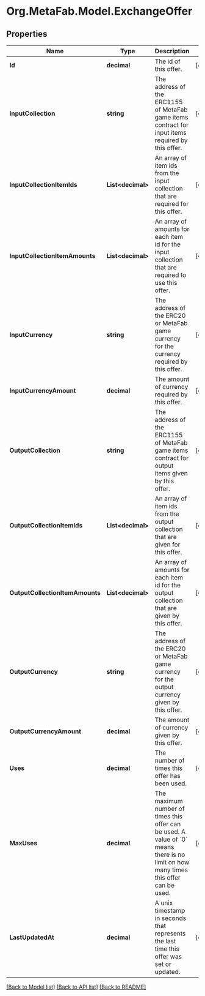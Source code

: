
# Org.MetaFab.Model.ExchangeOffer

## Properties

Name | Type | Description | Notes
------------ | ------------- | ------------- | -------------
**Id** | **decimal** | The id of this offer. | [optional] 
**InputCollection** | **string** | The address of the ERC1155 of MetaFab game items contract for input items required by this offer. | [optional] 
**InputCollectionItemIds** | **List&lt;decimal&gt;** | An array of item ids from the input collection that are required for this offer. | [optional] 
**InputCollectionItemAmounts** | **List&lt;decimal&gt;** | An array of amounts for each item id for the input collection that are required to use this offer. | [optional] 
**InputCurrency** | **string** | The address of the ERC20 or MetaFab game currency for the currency required by this offer. | [optional] 
**InputCurrencyAmount** | **decimal** | The amount of currency required by this offer. | [optional] 
**OutputCollection** | **string** | The address of the ERC1155 of MetaFab game items contract for output items given by this offer. | [optional] 
**OutputCollectionItemIds** | **List&lt;decimal&gt;** | An array of item ids from the output collection that are given for this offer. | [optional] 
**OutputCollectionItemAmounts** | **List&lt;decimal&gt;** | An array of amounts for each item id for the output collection that are given by this offer. | [optional] 
**OutputCurrency** | **string** | The address of the ERC20 or MetaFab game currency for the output currency given by this offer. | [optional] 
**OutputCurrencyAmount** | **decimal** | The amount of currency given by this offer. | [optional] 
**Uses** | **decimal** | The number of times this offer has been used. | [optional] 
**MaxUses** | **decimal** | The maximum number of times this offer can be used. A value of &#x60;0&#x60; means there is no limit on how many times this offer can be used. | [optional] 
**LastUpdatedAt** | **decimal** | A unix timestamp in seconds that represents the last time this offer was set or updated. | [optional] 

[[Back to Model list]](../README.md#documentation-for-models)
[[Back to API list]](../README.md#documentation-for-api-endpoints)
[[Back to README]](../README.md)

